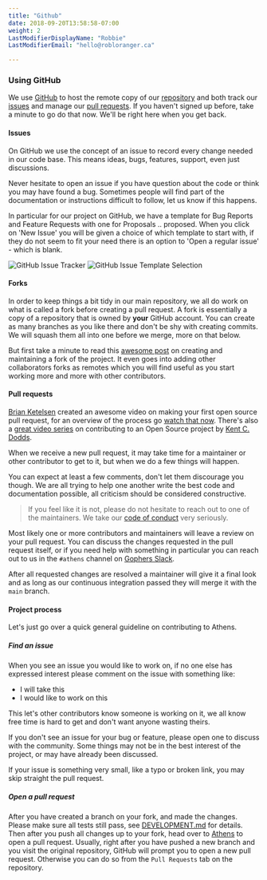 ```yaml
---
title: "Github"
date: 2018-09-20T13:58:58-07:00
weight: 2
LastModifierDisplayName: "Robbie"
LastModifierEmail: "hello@robloranger.ca"

---
```


### Using GitHub

We use [GitHub](https://github.com) to host the remote copy of our
[repository](https://github.com/leimeng-go/athens) and both track our
[issues](https://github.com/leimeng-go/athens/issues) and manage our
[pull requests](https://github.com/leimeng-go/athens/pulls). If you haven't signed
up before, take a minute to go do that now. We'll be right here when you get
back.

#### Issues

On GitHub we use the concept of an issue to record every change needed in our
code base. This means ideas, bugs, features, support, even just discussions.

Never hesitate to open an issue if you have question about the code or think you
may have found a bug. Sometimes people will find part of the documentation or
instructions difficult to follow, let us know if this happens.

In particular for our project on GitHub, we have a template for Bug Reports and
Feature Requests with one for Proposals .. proposed. When you click on 'New
Issue' you will be given a choice of which template to start with, if they do
not seem to fit your need there is an option to 'Open a regular issue' - which
is blank.

![GitHub Issue Tracker](/github-issue-header.png)
![GitHub Issue Template Selection](/github-issue-templates.png)

#### Forks

In order to keep things a bit tidy in our main repository, we all do work on
what is called a fork before creating a pull request. A fork is essentially a
copy of a repository that is owned by **your** GitHub account. You can create as
many branches as you like there and don't be shy with creating commits. We will
squash them all into one before we merge, more on that below.

But first take a minute to read this
[awesome post](https://kbroman.org/github_tutorial/pages/fork.html) on creating
and maintaining a fork of the project. It even goes into adding other
collaborators forks as remotes which you will find useful as you start working
more and more with other contributors.

#### Pull requests

[Brian Ketelsen](https://twitter.com/bketelsen) created an awesome video on
making your first open source pull request, for an overview of the process go
[watch that now](https://www.youtube.com/watch?v=bgSDcTyysRc). There's also a
[great video series](https://egghead.io/courses/how-to-contribute-to-an-open-source-project-on-github)
on contributing to an Open Source project by [Kent C. Dodds](https://twitter.com/kentcdodds).

When we receive a new pull request, it may take time for a maintainer or other
contributor to get to it, but when we do a few things will happen.

You can expect at least a few comments, don't let them discourage you though. We
are all trying to help one another write the best code and documentation
possible, all criticism should be considered constructive.

> If you feel like it is
> not, please do not hesitate to reach out to one of the maintainers. We take our
> [code of conduct](https://www.contributor-covenant.org) very seriously.

Most likely one or more contributors and maintainers will leave a review on your
pull request. You can discuss the changes requested in the pull request itself,
or if you need help with something in particular you can reach out to us in the
`#athens` channel on [Gophers Slack](https://gophers.slack.com).

After all requested changes are resolved a maintainer will give it a final look and as long as our continuous integration passed they will merge it with the `main` branch.

#### Project process

Let's just go over a quick general guideline on contributing to Athens.

##### Find an issue

When you see an issue you would like to work on, if no one else has expressed
interest please comment on the issue with something like:

- I will take this
- I would like to work on this

This let's other contributors know someone is working on it, we all know free
time is hard to get and don't want anyone wasting theirs.

If you don't see an issue for your bug or feature, please open one to discuss
with the community. Some things may not be in the best interest of the project,
or may have already been discussed.

If your issue is something very small, like a typo or broken link, you may skip
straight the pull request.

##### Open a pull request

After you have created a branch on your fork, and made the changes. Please make
sure all tests still pass, see [DEVELOPMENT.md](https://github.com/leimeng-go/athens/blob/main/CONTRIBUTING.md#verify-your-work) for details. Then after you push all changes
up to your fork, head over to [Athens](https://github.com/leimeng-go/athens) to open a pull request. Usually,
right after you have pushed a new branch and you visit the original repository,
GitHub will prompt you to open a new pull request. Otherwise you can do so from
the `Pull Requests` tab on the repository.
